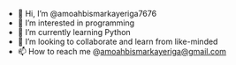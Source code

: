 - 👋 Hi, I’m @amoahbismarkayeriga7676
- 👀 I’m interested in programming 
- 🌱 I’m currently learning Python 
- 💞️ I’m looking to collaborate and learn from like-minded
- 📫 How to reach me @amoahbismarkayeriga@gmail.com
